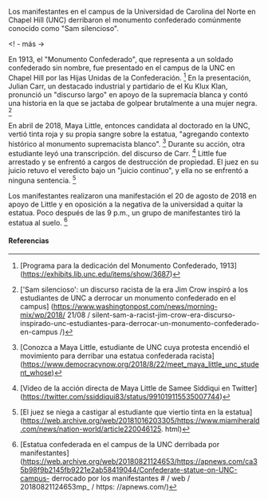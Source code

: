 Los manifestantes en el campus de la Universidad de Carolina del Norte en Chapel Hill (UNC) derribaron el monumento confederado comúnmente conocido como "Sam silencioso".

<! - más ->

En 1913, el "Monumento Confederado", que representa a un soldado confederado sin nombre, fue presentado en el campus de la UNC en Chapel Hill por las Hijas Unidas de la Confederación. [^ 1] En la presentación, Julian Carr, un destacado industrial y partidario de el Ku Klux Klan, pronunció un "discurso largo" en apoyo de la supremacía blanca y contó una historia en la que se jactaba de golpear brutalmente a una mujer negra. [^ 2]

En abril de 2018, Maya Little, entonces candidata al doctorado en la UNC, vertió tinta roja y su propia sangre sobre la estatua, "agregando contexto histórico al monumento supremacista blanco". [^ 3] Durante su acción, otra estudiante leyó una transcripción. del discurso de Carr. [^ 4] Little fue arrestado y se enfrentó a cargos de destrucción de propiedad. El juez en su juicio retuvo el veredicto bajo un "juicio continuo", y ella no se enfrentó a ninguna sentencia. [^ 5]

Los manifestantes realizaron una manifestación el 20 de agosto de 2018 en apoyo de Little y en oposición a la negativa de la universidad a quitar la estatua. Poco después de las 9 p.m., un grupo de manifestantes tiró la estatua al suelo. [^ 6]

#### Referencias

[^ 1]: [Programa para la dedicación del Monumento Confederado, 1913] (https://exhibits.lib.unc.edu/items/show/3687)

[^ 2]: ['Sam silencioso': un discurso racista de la era Jim Crow inspiró a los estudiantes de UNC a derrocar un monumento confederado en el campus] (https://www.washingtonpost.com/news/morning-mix/wp/2018/ 21/08 / silent-sam-a-racist-jim-crow-era-discurso-inspirado-unc-estudiantes-para-derrocar-un-monumento-confederado-en-campus /)

[^ 3]: [Conozca a Maya Little, estudiante de UNC cuya protesta encendió el movimiento para derribar una estatua confederada racista] (https://www.democracynow.org/2018/8/22/meet_maya_little_unc_student_whose)

[^ 4]: [Video de la acción directa de Maya Little de Samee Siddiqui en Twitter] (https://twitter.com/ssiddiqui83/status/991019115535007744)

[^ 5]: [El juez se niega a castigar al estudiante que viertio tinta en la estatua] (https://web.archive.org/web/20181016203305/https://www.miamiherald.com/news/nation-world/article220046125. html)

[^ 6]: [Estatua confederada en el campus de la UNC derribada por manifestantes] (https://web.archive.org/web/20180821124653/https://apnews.com/ca35b98f9b2145fb9221e2ab58419044/Confederate-statue-on-UNC-campus- derrocado por los manifestantes # / web / 20180821124653mp_ / https: //apnews.com/)
